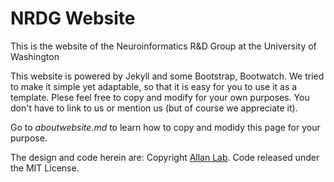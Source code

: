 # NRDG Website

This is the website of the Neuroinformatics R&D Group at the University of Washington

This website is powered by Jekyll and some Bootstrap, Bootwatch. We tried to make it simple yet adaptable, so that it is easy for you to use it as a template. Plese feel free to copy and modify for your own purposes.  You don't have to link to us or mention us (but of course we appreciate it).

Go to *aboutwebsite.md*  to learn how to copy and modidy this page for your purpose.


The design and code herein are: Copyright [Allan Lab](https://www.allanlab.org/). Code released under the MIT License.
